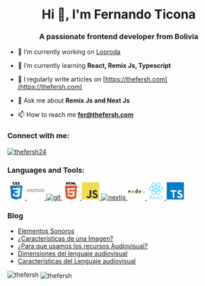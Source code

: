 <h1 align="center">Hi 👋, I'm Fernando Ticona</h1>
<h3 align="center">A passionate frontend developer from Bolivia</h3>



- 🔭 I’m currently working on [Loproda](https://loproda.com)

- 🌱 I’m currently learning **React, Remix Js, Typescript**

- 📝 I regularly write articles on [https://thefersh.com](https://thefersh.com)

- 💬 Ask me about **Remix Js and Next Js**

- 📫 How to reach me **fer@thefersh.com**

<h3 align="left">Connect with me:</h3>
<p align="left">
<a href="https://twitter.com/thefersh24" target="blank"><img align="center" src="https://raw.githubusercontent.com/rahuldkjain/github-profile-readme-generator/master/src/images/icons/Social/twitter.svg" alt="thefersh24" height="30" width="40" /></a>
</p>

<h3 align="left">Languages and Tools:</h3>
<p align="left"> <a href="https://www.w3schools.com/css/" target="_blank" rel="noreferrer"> <img src="https://raw.githubusercontent.com/devicons/devicon/master/icons/css3/css3-original-wordmark.svg" alt="css3" width="40" height="40"/> </a> <a href="https://expressjs.com" target="_blank" rel="noreferrer"> <img src="https://raw.githubusercontent.com/devicons/devicon/master/icons/express/express-original-wordmark.svg" alt="express" width="40" height="40"/> </a> <a href="https://git-scm.com/" target="_blank" rel="noreferrer"> <img src="https://www.vectorlogo.zone/logos/git-scm/git-scm-icon.svg" alt="git" width="40" height="40"/> </a> <a href="https://www.w3.org/html/" target="_blank" rel="noreferrer"> <img src="https://raw.githubusercontent.com/devicons/devicon/master/icons/html5/html5-original-wordmark.svg" alt="html5" width="40" height="40"/> </a> <a href="https://developer.mozilla.org/en-US/docs/Web/JavaScript" target="_blank" rel="noreferrer"> <img src="https://raw.githubusercontent.com/devicons/devicon/master/icons/javascript/javascript-original.svg" alt="javascript" width="40" height="40"/> </a> <a href="https://nextjs.org/" target="_blank" rel="noreferrer"> <img src="https://cdn.worldvectorlogo.com/logos/nextjs-2.svg" alt="nextjs" width="40" height="40"/> </a> <a href="https://nodejs.org" target="_blank" rel="noreferrer"> <img src="https://raw.githubusercontent.com/devicons/devicon/master/icons/nodejs/nodejs-original-wordmark.svg" alt="nodejs" width="40" height="40"/> </a> <a href="https://reactjs.org/" target="_blank" rel="noreferrer"> <img src="https://raw.githubusercontent.com/devicons/devicon/master/icons/react/react-original-wordmark.svg" alt="react" width="40" height="40"/> </a> <a href="https://www.typescriptlang.org/" target="_blank" rel="noreferrer"> <img src="https://raw.githubusercontent.com/devicons/devicon/master/icons/typescript/typescript-original.svg" alt="typescript" width="40" height="40"/> </a> </p>

### Blog
- [Elementos Sonoros](https://www.thefersh.com/blog/audiovisual-elementos-sonoros/)
- [¿Características de una Imagen?](https://www.thefersh.com/blog/audiovisual-caracteristicas-de-una-imagen/)
- [¿Para que usamos los recursos Audiovisual?](https://www.thefersh.com/blog/audiovisual-para-que-usamos-los-recursos-audiovisual/)
- [Dimensiones del lenguaje audiovisual](https://www.thefersh.com/blog/audiovisual-dimensiones/)
- [Características del Lenguaje audiovisual](https://www.thefersh.com/blog/audiovisual-caracteristicas/)

<p><img align="left" src="https://github-readme-stats.vercel.app/api/top-langs?username=thefersh&show_icons=true&locale=en&layout=compact" alt="thefersh" /></p>

<p>&nbsp;<img align="center" src="https://github-readme-stats.vercel.app/api?username=thefersh&show_icons=true&locale=en" alt="thefersh" /></p>

